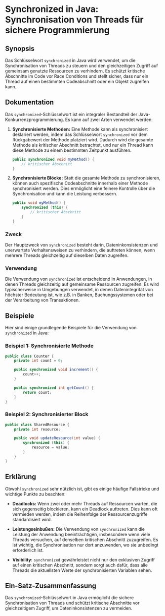 <!--
Meta Description: # Synchronized in Java: Synchronisation von Threads für sichere Programmierung ## Synopsis Das Schlüsselwort `synchronized` in Java wird verwendet, um...
Meta Keywords: synchronized, die, java, von, threads
-->

# Synchronized in Java: Synchronisation von Threads für sichere Programmierung

## Synopsis
Das Schlüsselwort `synchronized` in Java wird verwendet, um die Synchronisation von Threads zu steuern und den gleichzeitigen Zugriff auf gemeinsam genutzte Ressourcen zu verhindern. Es schützt kritische Abschnitte im Code vor Race Conditions und stellt sicher, dass nur ein Thread auf einen bestimmten Codeabschnitt oder ein Objekt zugreifen kann.

## Dokumentation
Das `synchronized`-Schlüsselwort ist ein integraler Bestandteil der Java-Konkurrenzprogrammierung. Es kann auf zwei Arten verwendet werden:

1. **Synchronisierte Methoden:** Eine Methode kann als synchronisiert deklariert werden, indem das Schlüsselwort `synchronized` vor dem Rückgabewert der Methode platziert wird. Dadurch wird die gesamte Methode als kritischer Abschnitt betrachtet, und nur ein Thread kann diese Methode zu einem bestimmten Zeitpunkt ausführen.

   ```java
   public synchronized void myMethod() {
       // kritischer Abschnitt
   }
   ```

2. **Synchronisierte Blöcke:** Statt die gesamte Methode zu synchronisieren, können auch spezifische Codeabschnitte innerhalb einer Methode synchronisiert werden. Dies ermöglicht eine feinere Kontrolle über die Synchronisation und kann die Leistung verbessern.

   ```java
   public void myMethod() {
       synchronized (this) {
           // kritischer Abschnitt
       }
   }
   ```

### Zweck
Der Hauptzweck von `synchronized` besteht darin, Dateninkonsistenzen und unerwartete Verhaltensweisen zu verhindern, die auftreten können, wenn mehrere Threads gleichzeitig auf dieselben Daten zugreifen.

### Verwendung
Die Verwendung von `synchronized` ist entscheidend in Anwendungen, in denen Threads gleichzeitig auf gemeinsame Ressourcen zugreifen. Es wird typischerweise in Umgebungen verwendet, in denen Datenintegrität von höchster Bedeutung ist, wie z.B. in Banken, Buchungssystemen oder bei der Verarbeitung von Transaktionen.

## Beispiele
Hier sind einige grundlegende Beispiele für die Verwendung von `synchronized` in Java:

### Beispiel 1: Synchronisierte Methode
```java
public class Counter {
    private int count = 0;

    public synchronized void increment() {
        count++;
    }

    public synchronized int getCount() {
        return count;
    }
}
```

### Beispiel 2: Synchronisierter Block
```java
public class SharedResource {
    private int resource;

    public void updateResource(int value) {
        synchronized (this) {
            resource = value;
        }
    }
}
```

## Erklärung
Obwohl `synchronized` sehr nützlich ist, gibt es einige häufige Fallstricke und wichtige Punkte zu beachten:

- **Deadlocks:** Wenn zwei oder mehr Threads auf Ressourcen warten, die sich gegenseitig blockieren, kann ein Deadlock auftreten. Dies kann oft vermieden werden, indem die Reihenfolge der Ressourcenzugriffe standardisiert wird.

- **Leistungseinbußen:** Die Verwendung von `synchronized` kann die Leistung der Anwendung beeinträchtigen, insbesondere wenn viele Threads versuchen, auf denselben kritischen Abschnitt zuzugreifen. Es ist wichtig, die Synchronisation nur dort anzuwenden, wo sie unbedingt erforderlich ist.

- **Visibility:** `synchronized` gewährleistet nicht nur den exklusiven Zugriff auf einen kritischen Abschnitt, sondern sorgt auch dafür, dass alle Threads die aktuellsten Werte der synchronisierten Variablen sehen.

## Ein-Satz-Zusammenfassung
Das `synchronized`-Schlüsselwort in Java ermöglicht die sichere Synchronisation von Threads und schützt kritische Abschnitte vor gleichzeitigem Zugriff, um Dateninkonsistenzen zu vermeiden.